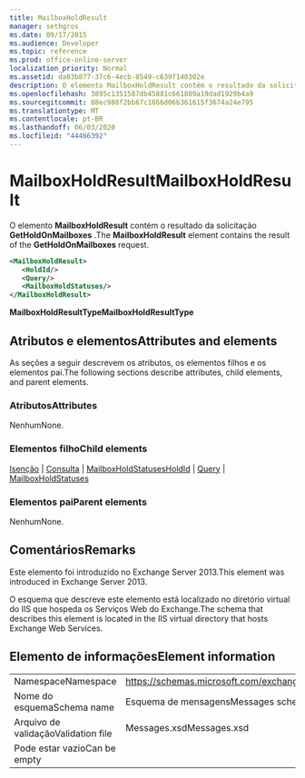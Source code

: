 ```yaml
---
title: MailboxHoldResult
manager: sethgros
ms.date: 09/17/2015
ms.audience: Developer
ms.topic: reference
ms.prod: office-online-server
localization_priority: Normal
ms.assetid: da03b877-37c6-4ecb-8549-c639f140302e
description: O elemento MailboxHoldResult contém o resultado da solicitação GetHoldOnMailboxes.
ms.openlocfilehash: 3895c1351587db45881c661809a19dad1929b4a9
ms.sourcegitcommit: 88ec988f2bb67c1866d06b361615f3674a24e795
ms.translationtype: MT
ms.contentlocale: pt-BR
ms.lasthandoff: 06/03/2020
ms.locfileid: "44466392"
---
```

# <a name="mailboxholdresult"></a><span data-ttu-id="b632b-103">MailboxHoldResult</span><span class="sxs-lookup"><span data-stu-id="b632b-103">MailboxHoldResult</span></span>

<span data-ttu-id="b632b-104">O elemento **MailboxHoldResult** contém o resultado da solicitação **GetHoldOnMailboxes** .</span><span class="sxs-lookup"><span data-stu-id="b632b-104">The **MailboxHoldResult** element contains the result of the **GetHoldOnMailboxes** request.</span></span> 
  
```XML
<MailboxHoldResult>
   <HoldId/>
   <Query/>
   <MailboxHoldStatuses/>
</MailboxHoldResult>
```

<span data-ttu-id="b632b-105">**MailboxHoldResultType**</span><span class="sxs-lookup"><span data-stu-id="b632b-105">**MailboxHoldResultType**</span></span>

## <a name="attributes-and-elements"></a><span data-ttu-id="b632b-106">Atributos e elementos</span><span class="sxs-lookup"><span data-stu-id="b632b-106">Attributes and elements</span></span>

<span data-ttu-id="b632b-107">As seções a seguir descrevem os atributos, os elementos filhos e os elementos pai.</span><span class="sxs-lookup"><span data-stu-id="b632b-107">The following sections describe attributes, child elements, and parent elements.</span></span>
  
### <a name="attributes"></a><span data-ttu-id="b632b-108">Atributos</span><span class="sxs-lookup"><span data-stu-id="b632b-108">Attributes</span></span>

<span data-ttu-id="b632b-109">Nenhum</span><span class="sxs-lookup"><span data-stu-id="b632b-109">None.</span></span>
  
### <a name="child-elements"></a><span data-ttu-id="b632b-110">Elementos filho</span><span class="sxs-lookup"><span data-stu-id="b632b-110">Child elements</span></span>

<span data-ttu-id="b632b-111">[Isenção](holdid.md)  |  [Consulta](query.md)  |  [MailboxHoldStatuses](mailboxholdstatuses.md)</span><span class="sxs-lookup"><span data-stu-id="b632b-111">[HoldId](holdid.md) | [Query](query.md) | [MailboxHoldStatuses](mailboxholdstatuses.md)</span></span>
  
### <a name="parent-elements"></a><span data-ttu-id="b632b-112">Elementos pai</span><span class="sxs-lookup"><span data-stu-id="b632b-112">Parent elements</span></span>

<span data-ttu-id="b632b-113">Nenhum</span><span class="sxs-lookup"><span data-stu-id="b632b-113">None.</span></span>
  
## <a name="remarks"></a><span data-ttu-id="b632b-114">Comentários</span><span class="sxs-lookup"><span data-stu-id="b632b-114">Remarks</span></span>

<span data-ttu-id="b632b-115">Este elemento foi introduzido no Exchange Server 2013.</span><span class="sxs-lookup"><span data-stu-id="b632b-115">This element was introduced in Exchange Server 2013.</span></span>
  
<span data-ttu-id="b632b-116">O esquema que descreve este elemento está localizado no diretório virtual do IIS que hospeda os Serviços Web do Exchange.</span><span class="sxs-lookup"><span data-stu-id="b632b-116">The schema that describes this element is located in the IIS virtual directory that hosts Exchange Web Services.</span></span>
  
## <a name="element-information"></a><span data-ttu-id="b632b-117">Elemento de informações</span><span class="sxs-lookup"><span data-stu-id="b632b-117">Element information</span></span>

|||
|:-----|:-----|
|<span data-ttu-id="b632b-118">Namespace</span><span class="sxs-lookup"><span data-stu-id="b632b-118">Namespace</span></span>  <br/> |https://schemas.microsoft.com/exchange/services/2006/messages  <br/> |
|<span data-ttu-id="b632b-119">Nome do esquema</span><span class="sxs-lookup"><span data-stu-id="b632b-119">Schema name</span></span>  <br/> |<span data-ttu-id="b632b-120">Esquema de mensagens</span><span class="sxs-lookup"><span data-stu-id="b632b-120">Messages schema</span></span>  <br/> |
|<span data-ttu-id="b632b-121">Arquivo de validação</span><span class="sxs-lookup"><span data-stu-id="b632b-121">Validation file</span></span>  <br/> |<span data-ttu-id="b632b-122">Messages.xsd</span><span class="sxs-lookup"><span data-stu-id="b632b-122">Messages.xsd</span></span>  <br/> |
|<span data-ttu-id="b632b-123">Pode estar vazio</span><span class="sxs-lookup"><span data-stu-id="b632b-123">Can be empty</span></span>  <br/> ||
   

